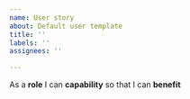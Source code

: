 ```yaml
---
name: User story
about: Default user template
title: ''
labels: ''
assignees: ''

---
```


As a **role** I can **capability** so that I can **benefit**
